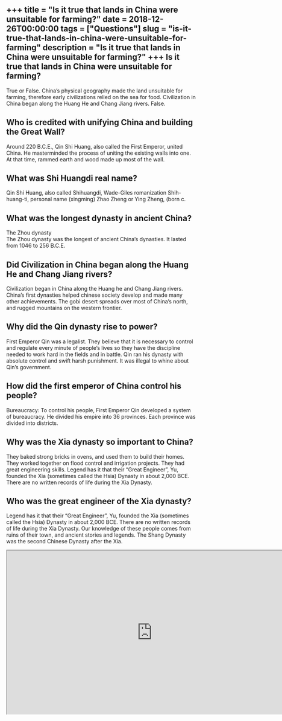 +++
title = "Is it true that lands in China were unsuitable for farming?"
date = 2018-12-26T00:00:00
tags = ["Questions"]
slug = "is-it-true-that-lands-in-china-were-unsuitable-for-farming"
description = "Is it true that lands in China were unsuitable for farming?"
+++
Is it true that lands in China were unsuitable for farming?
-----------------------------------------------------------

True or False. China’s physical geography made the land unsuitable for farming, therefore early civilizations relied on the sea for food. Civilization in China began along the Huang He and Chang Jiang rivers. False.

Who is credited with unifying China and building the Great Wall?
----------------------------------------------------------------

Around 220 B.C.E., Qin Shi Huang, also called the First Emperor, united China. He masterminded the process of uniting the existing walls into one. At that time, rammed earth and wood made up most of the wall.

What was Shi Huangdi real name?
-------------------------------

Qin Shi Huang, also called Shihuangdi, Wade-Giles romanization Shih-huang-ti, personal name (xingming) Zhao Zheng or Ying Zheng, (born c.

What was the longest dynasty in ancient China?
----------------------------------------------

The Zhou dynasty  
The Zhou dynasty was the longest of ancient China’s dynasties. It lasted from 1046 to 256 B.C.E.

Did Civilization in China began along the Huang He and Chang Jiang rivers?
--------------------------------------------------------------------------

Civilization began in China along the Huang he and Chang Jiang rivers. China’s first dynasties helped chinese society develop and made many other achievements. The gobi desert spreads over most of China’s north, and rugged mountains on the western frontier.

Why did the Qin dynasty rise to power?
--------------------------------------

First Emperor Qin was a legalist. They believe that it is necessary to control and regulate every minute of people’s lives so they have the discipline needed to work hard in the fields and in battle. Qin ran his dynasty with absolute control and swift harsh punishment. It was illegal to whine about Qin’s government.

How did the first emperor of China control his people?
------------------------------------------------------

Bureaucracy: To control his people, First Emperor Qin developed a system of bureaucracy. He divided his empire into 36 provinces. Each province was divided into districts.

Why was the Xia dynasty so important to China?
----------------------------------------------

They baked strong bricks in ovens, and used them to build their homes. They worked together on flood control and irrigation projects. They had great engineering skills. Legend has it that their “Great Engineer”, Yu, founded the Xia (sometimes called the Hsia) Dynasty in about 2,000 BCE. There are no written records of life during the Xia Dynasty.

Who was the great engineer of the Xia dynasty?
----------------------------------------------

Legend has it that their “Great Engineer”, Yu, founded the Xia (sometimes called the Hsia) Dynasty in about 2,000 BCE. There are no written records of life during the Xia Dynasty. Our knowledge of these people comes from ruins of their town, and ancient stories and legends. The Shang Dynasty was the second Chinese Dynasty after the Xia.

<iframe allow="accelerometer; autoplay; clipboard-write; encrypted-media; gyroscope; picture-in-picture" allowfullscreen="" class="__youtube_prefs__  epyt-is-override  no-lazyload" data-no-lazy="1" data-origheight="433" data-origwidth="770" data-skipgform_ajax_framebjll="" height="433" id="_ytid_36799" loading="lazy" src="https://www.youtube.com/embed/519CttbDxTk?enablejsapi=1&autoplay=0&cc_load_policy=0&cc_lang_pref=&iv_load_policy=1&loop=0&modestbranding=0&rel=1&fs=1&playsinline=0&autohide=2&theme=dark&color=red&controls=1&" title="YouTube player" width="770"></iframe>